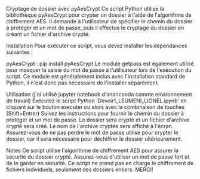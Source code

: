 Cryptage de dossier avec pyAesCrypt
Ce script Python utilise la bibliothèque pyAesCrypt pour crypter un dossier à l'aide de l'algorithme de chiffrement AES. Il demande à l'utilisateur de spécifier le chemin du dossier à protéger et un mot de passe, puis il effectue le cryptage du dossier en créant un fichier d'archive crypté.

Installation
Pour exécuter ce script, vous devez installer les dépendances suivantes :

pyAesCrypt : pip install pyAesCrypt
Le module getpass est également utilisé pour masquer la saisie du mot de passe à l'utilisateur lors de l'exécution du script. Ce module est généralement inclus avec l'installation standard de Python, il n'est donc pas nécessaire de l'installer séparément.

Utilisation (j'ai utilisé jupyter notebook d'ananconda comme environnement de travail)
Exécutez le script Python 'Devoir1_LEUMENI_LIONEL.ipynb' en cliquant sur le bouton executer ou alors avec la combinaison de touches (Shift+Entrer)
Suivez les instructions pour fournir le chemin du dossier à protéger et un mot de passe.
Le dossier sera crypté et un fichier d'archive crypté sera créé.
Le nom de l'archive cryptée sera affiché à l'écran.
Assurez-vous de ne pas perdre le mot de passe utilisé pour crypter le dossier, car il sera nécessaire pour déchiffrer le dossier ultérieurement.

Notes
Ce script utilise l'algorithme de chiffrement AES pour assurer la sécurité du dossier crypté.
Assurez-vous d'utiliser un mot de passe fort et de le garder en sécurité.
Ce script ne prend pas en charge le chiffrement de fichiers individuels, seulement des dossiers entiers.
MERCI!
